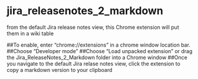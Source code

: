 # jira_releasenotes_2_markdown
from the default Jira release notes view, this Chrome extension will put them in a wiki table

##To enable, enter “chrome://extensions” in a chrome window location bar.
##Choose “Developer mode” 
##Choose “Load unpacked extension” or drag the Jira_ReleaseNotes_2_Markdown folder into a Chrome window
##Once you navigate to the default Jira relase notes view, click the extension to copy a markdown version to your clipboard

